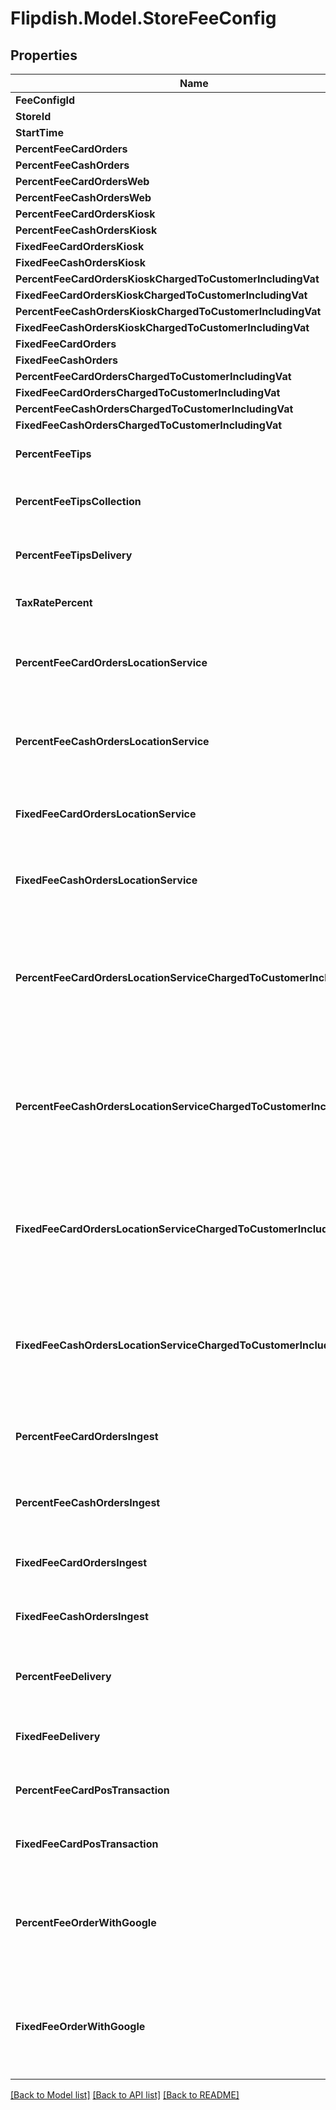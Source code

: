# Flipdish.Model.StoreFeeConfig
## Properties

Name | Type | Description | Notes
------------ | ------------- | ------------- | -------------
**FeeConfigId** | **int?** |  | [optional] 
**StoreId** | **int?** |  | [optional] 
**StartTime** | **DateTime?** |  | [optional] 
**PercentFeeCardOrders** | **double?** |  | [optional] 
**PercentFeeCashOrders** | **double?** |  | [optional] 
**PercentFeeCardOrdersWeb** | **double?** |  | [optional] 
**PercentFeeCashOrdersWeb** | **double?** |  | [optional] 
**PercentFeeCardOrdersKiosk** | **double?** |  | [optional] 
**PercentFeeCashOrdersKiosk** | **double?** |  | [optional] 
**FixedFeeCardOrdersKiosk** | **double?** |  | [optional] 
**FixedFeeCashOrdersKiosk** | **double?** |  | [optional] 
**PercentFeeCardOrdersKioskChargedToCustomerIncludingVat** | **double?** |  | [optional] 
**FixedFeeCardOrdersKioskChargedToCustomerIncludingVat** | **double?** |  | [optional] 
**PercentFeeCashOrdersKioskChargedToCustomerIncludingVat** | **double?** |  | [optional] 
**FixedFeeCashOrdersKioskChargedToCustomerIncludingVat** | **double?** |  | [optional] 
**FixedFeeCardOrders** | **double?** |  | [optional] 
**FixedFeeCashOrders** | **double?** |  | [optional] 
**PercentFeeCardOrdersChargedToCustomerIncludingVat** | **double?** |  | [optional] 
**FixedFeeCardOrdersChargedToCustomerIncludingVat** | **double?** |  | [optional] 
**PercentFeeCashOrdersChargedToCustomerIncludingVat** | **double?** |  | [optional] 
**FixedFeeCashOrdersChargedToCustomerIncludingVat** | **double?** |  | [optional] 
**PercentFeeTips** | **double?** | Gets or sets the percent fee tips. | [optional] 
**PercentFeeTipsCollection** | **double?** | Gets or sets the percent fee tips for collection. | [optional] 
**PercentFeeTipsDelivery** | **double?** | Gets or sets the percent fee tips for delivery. | [optional] 
**TaxRatePercent** | **double?** | Gets or sets the tax rate percent. | [optional] 
**PercentFeeCardOrdersLocationService** | **double?** | Gets or sets the percent fee card orders location service. | [optional] 
**PercentFeeCashOrdersLocationService** | **double?** | Gets or sets the percent fee cash orders location service. | [optional] 
**FixedFeeCardOrdersLocationService** | **double?** | Gets or sets the fixed fee card orders location service. | [optional] 
**FixedFeeCashOrdersLocationService** | **double?** | Gets or sets the fixed fee cash orders location service. | [optional] 
**PercentFeeCardOrdersLocationServiceChargedToCustomerIncludingVat** | **double?** | Gets or sets the percent fee card orders location service charged to customer including vat. | [optional] 
**PercentFeeCashOrdersLocationServiceChargedToCustomerIncludingVat** | **double?** | Gets or sets the percent fee cash orders location service charged to customer including vat. | [optional] 
**FixedFeeCardOrdersLocationServiceChargedToCustomerIncludingVat** | **double?** | Gets or sets the fixed fee card orders location service charged to customer including vat. | [optional] 
**FixedFeeCashOrdersLocationServiceChargedToCustomerIncludingVat** | **double?** | Gets or sets the fixed fee cash orders location service charged to customer including vat. | [optional] 
**PercentFeeCardOrdersIngest** | **double?** | Gets or sets the percent fee card orders ingest. | [optional] 
**PercentFeeCashOrdersIngest** | **double?** | Gets or sets the percent fee cash orders ingest. | [optional] 
**FixedFeeCardOrdersIngest** | **double?** | Gets or sets the fixed fee card orders ingest. | [optional] 
**FixedFeeCashOrdersIngest** | **double?** | Gets or sets the fixed fee cash orders ingest. | [optional] 
**PercentFeeDelivery** | **double?** | Gets or sets the percent fee for delivery orders. | [optional] 
**FixedFeeDelivery** | **double?** | Gets or sets the fixed fee for delivery orders. | [optional] 
**PercentFeeCardPosTransaction** | **double?** | Gets or sets the percent fee for POS transactions. | [optional] 
**FixedFeeCardPosTransaction** | **double?** | Gets or sets the fixed fee for POS transactions. | [optional] 
**PercentFeeOrderWithGoogle** | **double?** | Additional percentage fee charged on orders submitted through Order With Google | [optional] 
**FixedFeeOrderWithGoogle** | **double?** | Additional fixed fee charged on orders submitted through Order With Google | [optional] 

[[Back to Model list]](../README.md#documentation-for-models) [[Back to API list]](../README.md#documentation-for-api-endpoints) [[Back to README]](../README.md)

